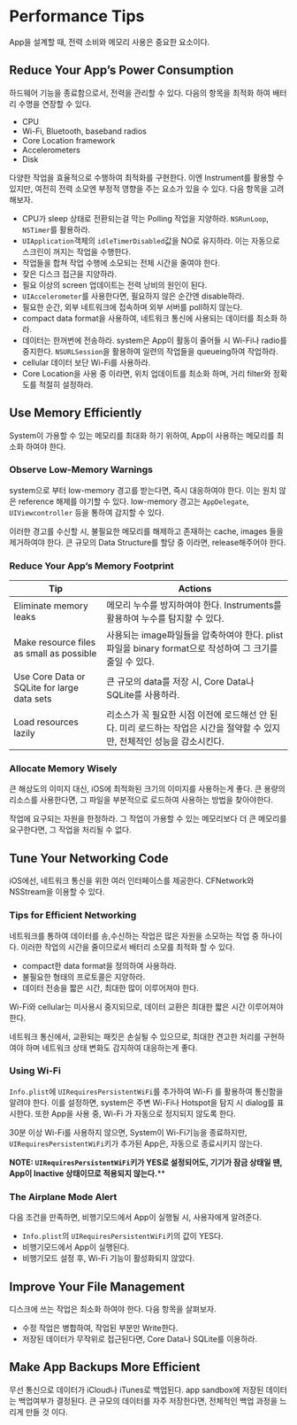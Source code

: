 # Performance Tips

App을 설계할 때, 전력 소비와 메모리 사용은 중요한 요소이다.  



## Reduce Your App’s Power Consumption

하드웨어 기능을 종료함으로서,  전력을 관리할 수 있다. 다음의 항목을 최적화 하여 배터리 수명을 연장할 수 있다.

- CPU
- Wi-Fi, Bluetooth, baseband radios
- Core Location framework
- Accelerometers
- Disk

다양한 작업을 효율적으로 수행하여 최적화를 구현한다. 이엔 Instrument를 활용할 수 있지만, 여전히 전력 소모엔 부정적 영향을 주는 요소가 있을 수 있다. 다음 항목을 고려해보자.

- CPU가 sleep  상태로 전환되는걸 막는 Polling 작업을 지양하라. `NSRunLoop`, `NSTimer`를 활용하라.
- `UIApplication`객체의 `idleTimerDisabled`값을 NO로 유지하라. 이는 자동으로 스크린이 꺼지는 작업을 수행한다. 
- 작업들을 합쳐 작업 수행에 소모되는 전체 시간을 줄여야 한다. 
- 잦은 디스크 접근을 지양하라. 
- 필요 이상의 screen 업데이트는 전력 낭비의 원인이 된다. 
- `UIAccelerometer`를 사용한다면, 필요하지 않은 순간엔 disable하라. 
- 필요한 순간, 외부 네트워크에 접속하며 외부 서버를 poll하지 않는다.
- compact data format을 사용하여, 네트워크 통신에 사용되는 데이터를 최소화 하라. 
- 데이터는 한꺼번에 전송하라. system은 App이 활동이 줄어들 시 Wi-Fi나 radio를 중지한다. `NSURLSession`을 활용하여 일련의 작업들을 queueing하여 작업하라.
- cellular 데이터 보단  Wi-Fi를 사용하라.
- Core Location을 사용 중 이라면, 위치 업데이트를 최소화 하며, 거리 filter와 정확도를 적절히 설정하라. 



## Use Memory Efficiently

System이 가용할 수 있는 메모리를 최대화 하기 위하여, App이 사용하는 메모리를 최소화 하여야 한다.



### Observe Low-Memory Warnings

system으로 부터 low-memory 경고를 받는다면, 즉시 대응하여야 한다. 이는 원치 않은 reference 해제를 야기할 수 있다. low-memory 경고는 `AppDelegate`, `UIViewcontroller` 등을 통하여 감지할 수 있다. 

이러한 경고를 수신할 시, 불필요한 메모리를 해제하고 존재하는 cache, images 들을 제거하여야 한다. 큰 규모의 Data Structure를 할당 중 이라면, release해주어야 한다.



### Reduce Your App’s Memory Footprint

| Tip                                      | Actions                                  |
| ---------------------------------------- | ---------------------------------------- |
| Eliminate memory leaks                   | 메모리 누수를 방지하여야 한다. Instruments를 활용하여 누수를 탐지할 수 있다. |
| Make resource files as small as possible | 사용되는 image파일들을 압축하여야 한다. plist 파일을 binary format으로 작성하여 그 크기를 줄일 수 있다. |
| Use Core Data or SQLite for large data sets | 큰 규모의 data를 저장 시, Core Data나 SQLite를 사용하라. |
| Load resources lazily                    | 리소스가 꼭 필요한 시점 이전에 로드해선 안 된다. 미리 로드하는 작업은 시간을 절약할 수 있지만, 전체적인 성능을 감소시킨다. |



### Allocate Memory Wisely

큰 해상도의 이미지 대신, iOS에 최적화된 크기의 이미지를 사용하는게 좋다. 큰 용량의 리소스를 사용한다면, 그 파일을 부분적으로 로드하여 사용하는 방법을 찾아야한다. 

작업에 요구되는 자원을 한정하라. 그 작업이 가용할 수 있는 메모리보다 더 큰 메모리를 요구한다면, 그 작업을 처리될 수 없다.



## Tune Your Networking Code

iOS에선, 네트워크 통신을 위한 여러 인터페이스를 제공한다. CFNetwork와 NSStream을 이용할 수 있다.



### Tips for Efficient Networking

네트워크를 통하여 데이터를 송,수신하는 작업은 많은 자원을 소모하는 작업 중 하나이다. 이러한 작업의 시간을 줄이므로서 배터리 소모를 최적화 할 수 있다. 

- compact한 data format을 정의하여 사용하라.
- 불필요한 형태의 프로토콜은 지양하라.
- 데이터 전송을 짧은 시간, 최대한 많이 이루어져야 한다.

Wi-Fi와 cellular는 미사용시 중지되므로, 데이터 교환은 최대한 짧은 시간 이루어져야 한다.  

네트워크 통신에서, 교환되는 패킷은 손실될 수 있으므로, 최대한 견고한 처리를 구현하여야 하며 네트워크 상태 변화도 감지하여 대응하는게 좋다.



### Using Wi-Fi

 `Info.plist`에 `UIRequiresPersistentWiFi`를 추가하여 Wi-Fi 를 활용하여 통신함을 알려야 한다. 이를 설정하면, system은 주변 Wi-Fi나 Hotspot을 탐지 시 dialog를 표시한다. 또한 App을 사용 중, Wi-Fi 가 자동으로 정지되지 않도록 한다.

30분 이상 Wi-Fi를 사용하지 않으면, System이 Wi-Fi기능을 종료하지만, `UIRequiresPersistentWiFi`키가 추가된 App은,  자동으로 종료시키지 않는다. 

**NOTE: `UIRequiresPersistentWiFi`키가 YES로 설정되어도, 기기가 잠금 상태일 땐, App이 Inactive 상태이므로 적용되지 않는다.****



### The Airplane Mode Alert

다음 조건을 만족하면,  비행기모드에서 App이 실행될 시, 사용자에게 알려준다.

- `Info.plist`의 `UIRequiresPersistentWiFi`키의 값이  YES다.
- 비행기모드에서 App이 실행된다.
- 비행기모드 설정 후, Wi-Fi 기능이 활성화되지 않았다.



## Improve Your File Management

디스크에 쓰는 작업은 최소화 하여야 한다. 다음 항목을 살펴보자.

- 수정 작업은 병합하여, 작업된 부분만 Write한다. 
- 저장된 데이터가 무작위로 접근된다면, Core Data나 SQLite를 이용하라.



## Make App Backups More Efficient

무선 통신으로 데이터가 iCloud나 iTunes로 백업된다. app sandbox에 저장된 데이터는 백업여부가 결정된다. 큰 규모의 데이터를 자주 저장한다면, 전체적인 백업 과정을 느리게 만들 것 이다.



